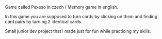 Game called Pexeso in czech / Memory game in english.

In this game you are supposed to turn cards by clicking on them and finding card pairs by turning 2 identical cards. 

Small junior dev project that I made just for fun while practicing my skills.